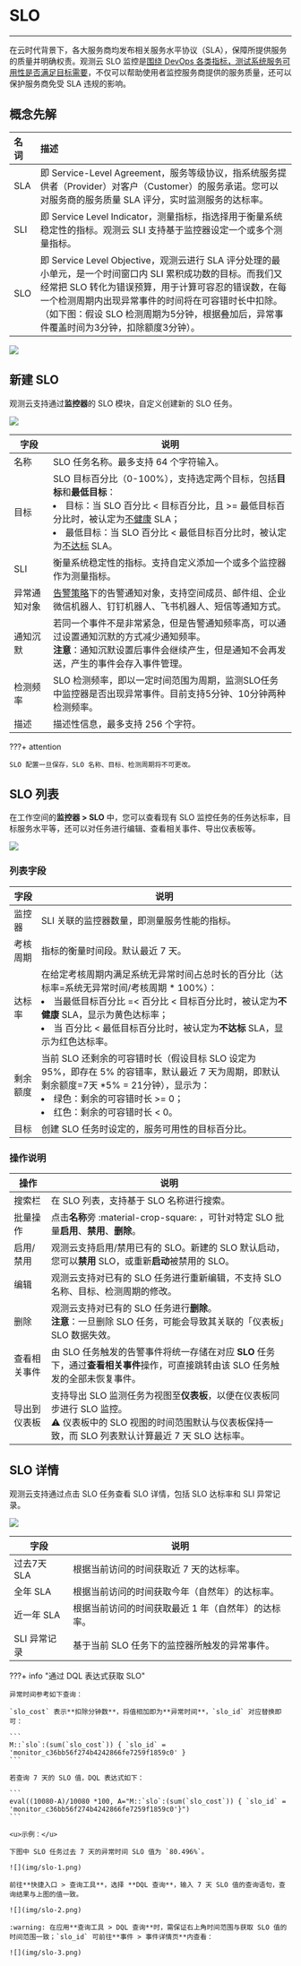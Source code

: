 # SLO
---


在云时代背景下，各大服务商均发布相关服务水平协议（SLA），保障所提供服务的质量并明确权责。观测云 SLO 监控是<u>围绕 DevOps 各类指标，测试系统服务可用性是否满足目标需要</u>，不仅可以帮助使用者监控服务商提供的服务质量，还可以保护服务商免受 SLA 违规的影响。

## 概念先解

| 名词      | 描述                          |
| :--------- | :---------------------------------- |
| SLA       | 即 Service-Level Agreement，服务等级协议，指系统服务提供者（Provider）对客户（Customer）的服务承诺。您可以对服务商的服务质量 SLA 评分，实时监测服务的达标率。  |
| SLI       | 即 Service Level Indicator，测量指标，指选择用于衡量系统稳定性的指标。观测云 SLI 支持基于监控器设定一个或多个测量指标。 |
| SLO   | 即 Service Level Objective，观测云进行 SLA 评分处理的最小单元，是一个时间窗口内 SLI 累积成功数的目标。而我们又经常把 SLO 转化为错误预算，用于计算可容忍的错误数，在每一个检测周期内出现异常事件的时间将在可容错时长中扣除。（如下图：假设 SLO 检测周期为5分钟，根据叠加后，异常事件覆盖时间为3分钟，扣除额度3分钟）。 |


![](img/image_4.png)

## 新建 SLO

观测云支持通过**监控器**的 SLO 模块，自定义创建新的 SLO 任务。

![](img/7.slo_2.png)


| **字段** | **说明** |
| --- | --- |
| 名称 | SLO 任务名称。最多支持 64 个字符输入。 |
| 目标 | SLO 目标百分比（0-100%），支持选定两个目标，包括**目标**和**最低目标**：<br><li>目标：当 SLO 百分比 < 目标百分比，且 >= 最低目标百分比时，被认定为<u>不健康</u> SLA；<br><li>最低目标：当 SLO 百分比 < 最低目标百分比时，被认定为<u>不达标</u> SLA。 |
| SLI | 衡量系统稳定性的指标。支持自定义添加一个或多个监控器作为测量指标。 |
| 异常通知对象 | [告警策略](alert-setting.md)下的告警通知对象，支持空间成员、邮件组、企业微信机器人、钉钉机器人、飞书机器人、短信等通知方式。 |
| 通知沉默 | 若同一个事件不是非常紧急，但是告警通知频率高，可以通过设置通知沉默的方式减少通知频率。<br/>**注意**：通知沉默设置后事件会继续产生，但是通知不会再发送，产生的事件会存入事件管理。 |
| 检测频率 | SLO 检测频率，即以一定时间范围为周期，监测SLO任务中监控器是否出现异常事件。目前支持5分钟、10分钟两种检测频率。 |
| 描述 | 描述性信息，最多支持 256 个字符。 |

???+ attention

    SLO 配置一旦保存，SLO 名称、目标、检测周期将不可更改。

## SLO 列表

在工作空间的**监控器 > SLO** 中，您可以查看现有 SLO 监控任务的任务达标率，目标服务水平等，还可以对任务进行编辑、查看相关事件、导出仪表板等。

![](img/5.slo_1.png)


### 列表字段

| **字段** | **说明** |
| --- | --- |
| 监控器 | SLI 关联的监控器数量，即测量服务性能的指标。 |
| 考核周期 | 指标的衡量时间段。默认最近 7 天。 |
| 达标率 | 在给定考核周期内满足系统无异常时间占总时长的百分比（达标率=系统无异常时间/考核周期 * 100%）：<br><li>当最低目标百分比 =< 百分比 < 目标百分比时，被认定为**不健康** SLA，显示为黄色达标率；<br><li>当 百分比 < 最低目标百分比时，被认定为**不达标** SLA，显示为红色达标率。 |
| 剩余额度 | 当前 SLO 还剩余的可容错时长（假设目标 SLO 设定为 95%，即存在 5% 的容错率，默认最近 7 天为周期，即默认剩余额度=7天 *5% = 21分钟），显示为：<br><li>绿色：剩余的可容错时长 >= 0；<br><li>红色：剩余的可容错时长 < 0。 |
| 目标 | 创建 SLO 任务时设定的，服务可用性的目标百分比。 |


### 操作说明

| **操作** | **说明** |
| --- | --- |
| 搜索栏 | 在 SLO 列表，支持基于 SLO 名称进行搜索。 |
| 批量操作 | 点击**名称**旁 :material-crop-square: ，可针对特定 SLO 批量**启用**、**禁用**、**删除**。 |
| 启用/禁用 | 观测云支持启用/禁用已有的 SLO。新建的 SLO 默认启动，您可以**禁用** SLO，或重新**启动**被禁用的 SLO。 |
| 编辑 | 观测云支持对已有的 SLO 任务进行重新编辑，不支持 SLO 名称、目标、检测周期的修改。 |
| 删除 | 观测云支持对已有的 SLO 任务进行**删除**。<br>**注意**：一旦删除 SLO 任务，可能会导致其关联的「仪表板」SLO 数据失效。 |
| 查看相关事件 | 由 SLO 任务触发的告警事件将统一存储在对应 **SLO** 任务下，通过**查看相关事件**操作，可直接跳转由该 SLO 任务触发的全部未恢复事件。 |
| 导出到仪表板 | 支持导出 SLO 监测任务为视图至**仪表板**，以便在仪表板同步进行 SLO 监控。<br/>:warning: 仪表板中的 SLO 视图的时间范围默认与仪表板保持一致，而 SLO 列表默认计算最近 7 天 SLO 达标率。 |


## SLO 详情

观测云支持通过点击 SLO 任务查看 SLO 详情，包括 SLO 达标率和 SLI 异常记录。

![](img/image_6.png)

| **字段** | **说明** |
| --- | --- |
| 过去7天 SLA | 根据当前访问的时间获取近 7 天的达标率。 |
| 全年 SLA | 根据当前访问的时间获取今年（自然年）的达标率。 |
| 近一年 SLA | 根据当前访问的时间获取最近 1 年（自然年）的达标率。 |
| SLI 异常记录 | 基于当前 SLO 任务下的监控器所触发的异常事件。 |

???+ info "通过 DQL 表达式获取 SLO"

    异常时间参考如下查询：

    `slo_cost` 表示**扣除分钟数**，将值相加即为**异常时间**，`slo_id` 对应替换即可：

    ```
    M::`slo`:(sum(`slo_cost`)) { `slo_id` = 'monitor_c36bb56f274b4242866fe7259f1859c0' }
    ```

    若查询 7 天的 SLO 值，DQL 表达式如下：

    ```
    eval((10080-A)/10080 *100, A="M::`slo`:(sum(`slo_cost`)) { `slo_id` = 'monitor_c36bb56f274b4242866fe7259f1859c0'}")
    ```

    <u>示例：</u>

    下图中 SLO 任务过去 7 天的异常时间 SLO 值为 `80.496%`。

    ![](img/slo-1.png)

    前往**快捷入口 > 查询工具**，选择 **DQL 查询**，输入 7 天 SLO 值的查询语句，查询结果与上图的值一致。

    ![](img/slo-2.png)

    :warning: 在应用**查询工具 > DQL 查询**时，需保证右上角时间范围与获取 SLO 值的时间范围一致；`slo_id` 可前往**事件 > 事件详情页**内查看：

    ![](img/slo-3.png)










